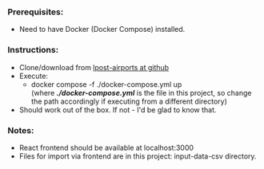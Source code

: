 ### Prerequisites:
- Need to have Docker (Docker Compose) installed.

### Instructions:
- Clone/download from [lpost-airports at github](https://github.com/AurJur/lpost-airports)
- Execute:
    - docker compose -f ./docker-compose.yml up  
      (where ***./docker-compose.yml*** is the file in this project, so change the path accordingly if executing from a different directory)
- Should work out of the box. If not - I'd be glad to know that. 

### Notes:
- React frontend should be available at localhost:3000
- Files for import via frontend are in this project: input-data-csv directory.